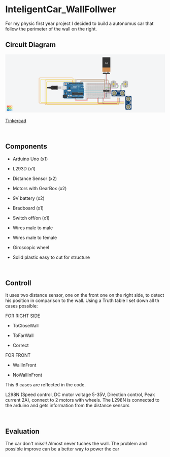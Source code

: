 # InteligentCar_WallFollwer

For my physic first year project I decided to build a autonomus car that follow the perimeter of the wall on the right.
<br>

## Circuit Diagram

<div style="text-align:center"><img src="Images/CircuitDiagram.png" width="" height="" /></div>

[Tinkercad](https://github.com/un0038998/PS3ControlledCar/blob/main/Diagrams/PS3%20Controlled%20Car.png)

<br>

## Components

- Arduino Uno (x1)

- L293D (x1)

- Distance Sensor (x2)

- Motors with GearBox (x2)

- 9V battery (x2)

- Bradboard (x1)

- Switch off/on (x1)

- Wires male to male

- Wires male to female

- Giroscopic wheel

- Solid plastic easy to cut for structure 
<br>

## Controll

It uses two distance sensor, one on the front one on the right side, to detect his position in comparison to the wall. Using a Truth table I set down all th cases possible:

FOR RIGHT SIDE
- ToCloseWall

- ToFarWall

- Correct

FOR FRONT
- WallInFront

- NoWallInFront

This 6 cases are reflected in the code.

L298N (Speed control, DC motor voltage 5-35V, Direction control, Peak current 2A), connect to 2 motors with wheels. The L298N is connected to the arduino and gets information from the distance sensors


<br>

## Evaluation

The car don't miss!! Almost never tuches the wall. The problem and possible improve can be a better way to power the car